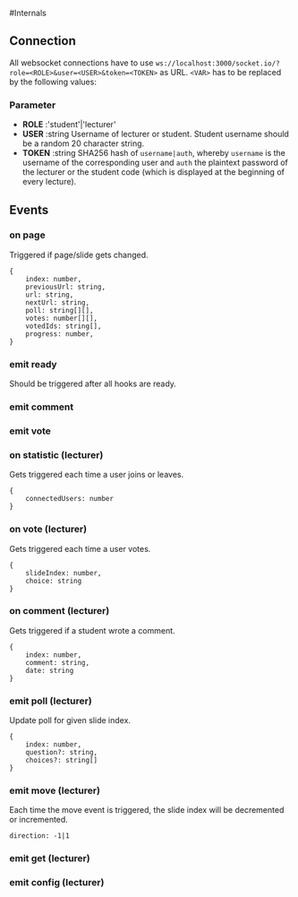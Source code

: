 #Internals

## Connection
All websocket connections have to use `ws://localhost:3000/socket.io/?role=<ROLE>&user=<USER>&token=<TOKEN>` as URL. `<VAR>` has to be replaced by the following values:

### Parameter
- **ROLE** :'student'|'lecturer'
- **USER** :string Username of lecturer or student. Student username should be a random 20 character string.
- **TOKEN** :string SHA256 hash of `username|auth`, whereby `username` is the username of the corresponding user and `auth` the plaintext password of the lecturer or the student code (which is displayed at the beginning of every lecture).

## Events
### on page
Triggered if page/slide gets changed.

```
{
    index: number,
    previousUrl: string,
    url: string,
    nextUrl: string,
    poll: string[][],
    votes: number[][],
    votedIds: string[],
    progress: number,
}
```

### emit ready
Should be triggered after all hooks are ready.

### emit comment

### emit vote

### on statistic (lecturer)
Gets triggered each time a user joins or leaves.

```
{
    connectedUsers: number
}
```

### on vote (lecturer)
Gets triggered each time a user votes.

```
{
    slideIndex: number,
    choice: string
}
```

### on comment (lecturer)
Gets triggered if a student wrote a comment.

```
{
    index: number,
    comment: string,
    date: string
}
```

### emit poll (lecturer)
Update poll for given slide index.

```
{
    index: number,
    question?: string,
    choices?: string[]
}
```

### emit move (lecturer)
Each time the move event is triggered, the slide index will be decremented or incremented.

```
direction: -1|1
```

### emit get (lecturer)

### emit config (lecturer)
